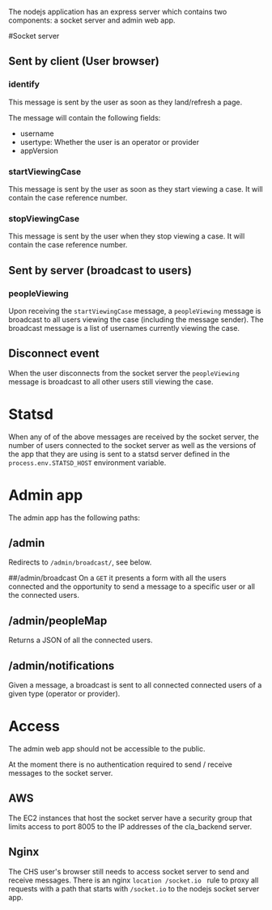 The nodejs application has an express server which contains two components: a socket server and admin web app.

#Socket server
## Sent by client (User browser)
### identify
This message is sent by the user as soon as they land/refresh a page.

The message will contain the following fields:
- username
- usertype: Whether the user is an operator or provider
- appVersion

### startViewingCase
This message is sent by the user as soon as they start viewing a case. It will contain the case reference number.

### stopViewingCase
This message is sent by the user when they stop viewing a case. It will contain the case reference number.

## Sent by server (broadcast to users)
### peopleViewing
Upon receiving  the `startViewingCase` message,  a `peopleViewing` message is broadcast to all users viewing the case (including the
message sender). The broadcast message is a list of usernames currently viewing the case.

## Disconnect event
When the user disconnects from the socket server the `peopleViewing` message is broadcast to all other users still viewing the case.

# Statsd
When any of of the above messages are received by the socket server, the number of users connected to the socket server as well as 
the versions of the app that they are using is sent to a statsd server defined in the ` process.env.STATSD_HOST` environment variable.

# Admin app
The admin app has the following paths:

## /admin
Redirects to `/admin/broadcast/`, see below.

##/admin/broadcast
On a `GET` it presents a form with all the users connected and the opportunity to send a message to a specific user or
all the connected users.
  

## /admin/peopleMap
Returns a JSON of all the connected users.

## /admin/notifications
Given a message, a broadcast is sent to all connected connected users of a given type (operator or provider).

# Access
The admin web app should not be accessible to the public.

At the moment there is no authentication required to send / receive messages to the socket server. 

## AWS
The EC2 instances that host the socket server have a security group that limits access to port 8005 to the IP addresses
of the cla_backend server.

## Nginx
The CHS user's browser still needs to access socket server to send and receive messages.
There is an nginx `location /socket.io ` rule to proxy all requests with a path that starts with `/socket.io` to the
nodejs socket server app.
